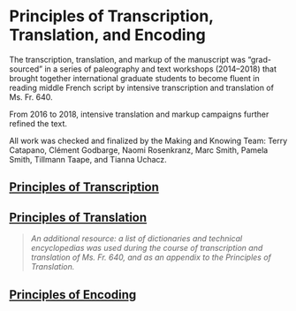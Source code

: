 # Principles of Transcription, Translation, and Encoding

The transcription, translation, and markup of the manuscript was
“grad-sourced” in a series of paleography and text workshops
(2014–2018) that brought together international graduate students to
become fluent in reading middle French script by intensive transcription
and translation of Ms. Fr. 640.

From 2016 to 2018, intensive translation and markup campaigns further
refined the text.

All work was checked and finalized by the Making and Knowing Team: Terry
Catapano, Clément Godbarge, Naomi Rosenkranz, Marc Smith, Pamela Smith,
Tillmann Taape, and Tianna Uchacz.

## [Principles of Transcription](principles-transcription.md)

## [Principles of Translation](principles-translation.md)

> *An additional resource: a list of dictionaries and technical
encyclopedias was used during the course of transcription and
translation of Ms. Fr. 640, and as an appendix to the Principles of
Translation.*

## [Principles of Encoding](principles-encoding.md)
